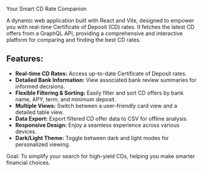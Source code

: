 Your Smart CD Rate Companion

A dynamic web application built with React and Vite, designed to empower you with real-time Certificate of Deposit (CD) rates. It fetches the latest CD offers from a GraphQL API, providing a comprehensive and interactive platform for comparing and finding the best CD rates.

## Features:
- **Real-time CD Rates:** Access up-to-date Certificate of Deposit rates.
- **Detailed Bank Information:** View associated bank review summaries for informed decisions.
- **Flexible Filtering & Sorting:** Easily filter and sort CD offers by bank name, APY, term, and minimum deposit.
- **Multiple Views:** Switch between a user-friendly card view and a detailed table view.
- **Data Export:** Export filtered CD offer data to CSV for offline analysis.
- **Responsive Design:** Enjoy a seamless experience across various devices.
- **Dark/Light Theme:** Toggle between dark and light modes for personalized viewing.

Goal: To simplify your search for high-yield CDs, helping you make smarter financial choices.

